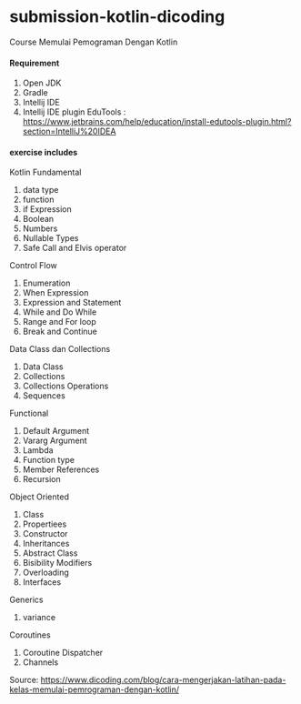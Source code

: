 # submission-kotlin-dicoding
Course Memulai Pemograman Dengan Kotlin

#### Requirement
1. Open JDK
2. Gradle
3. Intellij IDE
4. Intellij IDE plugin EduTools : https://www.jetbrains.com/help/education/install-edutools-plugin.html?section=IntelliJ%20IDEA


#### exercise includes
Kotlin Fundamental
1. data type
2. function
3. if Expression
4. Boolean
5. Numbers
6. Nullable Types
7. Safe Call and Elvis operator

Control Flow
1. Enumeration
2. When Expression
3. Expression and Statement
4. While and Do While
5. Range and For loop
6. Break and Continue

Data Class dan Collections
1. Data Class
2. Collections
3. Collections Operations
4. Sequences

Functional
1. Default Argument
2. Vararg Argument
3. Lambda
4. Function type
5. Member References
6. Recursion

Object Oriented
1. Class
2. Propertiees
3. Constructor
4. Inheritances
5. Abstract Class
6. Bisibility Modifiers
7. Overloading
8. Interfaces

Generics
1. variance

Coroutines
1. Coroutine Dispatcher
2. Channels

Source:
https://www.dicoding.com/blog/cara-mengerjakan-latihan-pada-kelas-memulai-pemrograman-dengan-kotlin/
